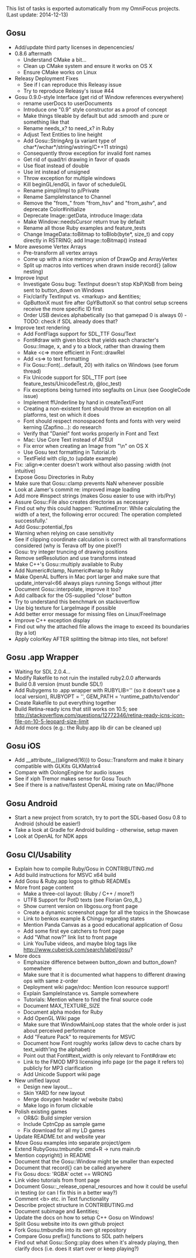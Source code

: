 This list of tasks is exported automatically from my OmniFocus projects.
(Last update: 2014-12-13)


## Gosu
  * Add/update third party licenses in depencencies/
  * 0.8.6 aftermath
    * Understand CMake a bit...
    * Clean up CMake system and ensure it works on OS X
    * Ensure CMake works on Linux
  * Releasy Deployment Fixes
    * See if I can reproduce this Releasy issue
    * Try to reproduce Releasy's issue #44
  * Gosu 0.9.0-style Interface (get rid of Window references everywhere)
    * rename userDocs to userDocuments
    * Introduce one "0.9" style constructor as a proof of concept
    * Make things tileable by default but add :smooth and :pure or something like that
    * Rename needs\_x? to need\_x? in Ruby
    * Adjust Text Entities to line height
    * Add Gosu::StringArg (a variant type of char*/wchar*/string/wstring/C++11 strings)
    * Consequently throw exception for invalid font names
    * Get rid of quad/tri drawing in favor of quads
    * Use float instead of double
    * Use int instead of unsigned
    * Throw exception for multiple windows
    * Kill beginGL/endGL in favor of scheduleGL
    * Rename pimpl/Impl to p/Private
    * Rename SampleInstance to Channel
    * Remove the "from\_" from "from\_hsv" and "from\_ashv", and deprecate Color#initialize
    * Deprecate Image::getData, introduce Image::data
    * Make Window::needsCursor return true by default
    * Rename all those Ruby examples and feature\_tests
    * Change ImageData::toBitmap to toBlob(byte*, size\_t) and copy directly in RSTRING; add Image::toBitmap() instead
  * More awesome Vertex Arrays
    * Pre-transform all vertex arrays
    * Come up with a nice memory union of DrawOp and ArrayVertex
    * Split up macros into vertices when drawn inside record{} (allow nesting)
  * Improve Input
    * Investigate Gosu bug: TextInput doesn't stop KbP/KbB from being sent to button\_down on Windows
    * Fix/clarify TextInput vs. &lt;markup> and &entities;
    * GpButtonX must fire after GpYButtonX so that control setup screens receive the more specific ID first
    * Order USB devices alphabetically (so that gamepad 0 is always 0) - TODO: check if SDL already does that?
  * Improve text rendering
    * Add FontFlags support for SDL\_TTF Gosu/Text
    * Font#draw with given block that yields each character's Gosu::Image, x, and y to a block, rather than drawing them
    * Make &lt;c=> more efficient in Font::drawRel
    * Add &lt;s=> to text formatting
    * Fix Gosu::Font(…default, 20) with italics on Windows (see forum thread)
    * Fix Unicode support for SDL\_TTF port (see feature\_tests/UnicodeTest.rb, @loc\_test)
    * Fix exceptions being turned into segfaults on Linux (see GoogleCode issue)
    * Implement ffUnderline by hand in createText/Font
    * Creating a non-existent font should throw an exception on all platforms, test on which it does
    * Font should respect monospaced fonts and fonts with very weird kerning (Zapfino...): do research
    * Verify that "Daniel" font works properly in Font and Text
    * Mac: Use Core Text instead of ATSUI
    * Fix error when creating an Image from "\n" on OS X
    * Use Gosu text formatting in Tutorial.rb
    * TextField with clip\_to (update example)
  * Fix: :align=>:center doesn't work without also passing :width (not intuitive)
  * Expose Gosu Directories in Ruby
  * Make sure that Gosu::clamp prevents NaN whenever possible
  * Look at Jamer's commit re: improved image loading
  * Add more #inspect strings (makes Gosu easier to use with irb/Pry)
  * Assure Gosu::File also creates directories as necessary
  * Find out why this could happen: 'RuntimeError: While calculating the width of a text, the following error occured: The operation completed successfully.'
  * Add Gosu::potential\_fps
  * Warning when relying on case sensitivity
  * See if clipping coordinate calculation is correct with all transformations considered (why is Terava off by one pixel?)
  * Gosu: try integer truncing of drawing positions
  * Remove setResolution and use transforms instead
  * Make C++'s Gosu::multiply available to Ruby
  * Add Numeric#clamp, Numeric#wrap to Ruby
  * Make OpenAL buffers in Mac port larger and make sure that update\_interval&lt;66 always plays running Songs without jitter
  * Document Gosu::interpolate, improve it too?
  * Add callback for the OS-supplied "close" button
  * Try to understand this benchmark on stackoverflow
  * Use big texture for LargeImage if possible
  * Add better error message for missing files on Linux/FreeImage
  * Improve C++ exception display
  * Find out why the attached file allows the image to exceed its boundaries (by a lot)
  * Apply colorKey AFTER splitting the bitmap into tiles, not before!

## Gosu .app Wrapper
  * Waiting for SDL 2.0.4...
  * Modify Rakefile to not ruin the installed ruby2.0.0 afterwards
  * Build 0.8 version (must bundle SDL!)
  * Add Rubygems to .app wrapper with RUBYLIB='' (so it doesn't use a local version), RUBYOPT = '', GEM\_PATH = 'runtime\_path/to/vendor'
  * Create Rakefile to put everything together
  * Build Retina-ready icns that still works on 10.5; see http://stackoverflow.com/questions/12772346/retina-ready-icns-icon-file-on-10-5-leopard-size-limit
  * Add more docs (e.g.: the Ruby.app lib dir can be cleaned up)

## Gosu iOS
  * Add \_\_attribute\_\_((aligned(16))) to Gosu::Transform and make it binary compatible with GLKits GLKMatrix4
  * Compare with OolongEngine for audio issues
  * See if xiph Tremor makes sense for Gosu Touch
  * See if there is a native/fastest OpenAL mixing rate on Mac/iPhone

## Gosu Android
  * Start a new project from scratch, try to port the SDL-based Gosu 0.8 to Android (should be easier!)
  * Take a look at Gradle for Android building - otherwise, setup maven
  * Look at OpenAL for NDK apps

## Gosu CI/Usability
  * Explain how to compile Ruby/Gosu in CONTRIBUTING.md
  * Add build instructions for MSVC x64 build
  * Add Gosu & Ruby.app logos to github READMEs
  * More front page content
    * Make a three-col layout: (Ruby / C++ / more?)
    * UTF8 Support for PotD texts (see Florian Gro\_ß\_)
    * Show current version on libgosu.org front page
    * Create a dynamic screenshot page for all the topics in the Showcase
    * Link to benkos example & Chingu regarding states
    * Mention Panda Canvas as a good educational application of Gosu
    * Add some first eye catchers to front page
    * Add "What now?" link list to front page
    * Link YouTube videos, and maybe blog tags like http://www.cuberick.com/search/label/gosu?
  * More docs
    * Emphasize difference between button\_down and button\_down? somewhere
    * Make sure that it is documented what happens to different drawing ops with same z-order
    * Deployment wiki page/rdoc: Mention Icon resource support!
    * Explain SampleInstance vs. Sample somewhere
    * Tutorials: Mention where to find the final source code
    * Document MAX\_TEXTURE\_SIZE
    * Document alpha modes for Ruby
    * Add OpenGL Wiki page
    * Make sure that WindowMainLoop states that the whole order is just about perceived performance
    * Add "Feature Pack" to requirements for MSVC
    * Document how Font roughly works (allow devs to cache chars by text\_width'ing the alphabet)
    * Point out that Font#text\_width is only relevant to Font#draw etc
    * Link to the FMOD MP3 licensing info page (or the page it refers to) publicly for MP3 clarification
    * Add Unicode Support wiki page
  * New unified layout
    * Design new layout…
    * Skin YARD for new layout
    * Merge doxygen header w/ website (tabs)
    * Make logo in forum clickable
  * Polish existing games
    * OR&G: Build simpler version
    * Include CptnCpp as sample game
    * Fix download for all my LD games
  * Update README.txt and website year
  * Move Gosu examples into separate project/gem
  * Extend RubyGosu.tmbundle: cmd+R -> runs main.rb
  * Mention copyright() in README
  * Document that the Gosu::Window might be smaller than expected
  * Document that record{} can be called anywhere
  * Fix Gosu docs: 'RGBA' octet == WRONG
  * Link video tutorials from front page
  * Document Gosu::\_release\_openal\_resources and how it could be useful in testing (or can I fix this in a better way?)
  * Comment &lt;b> etc. in Text functionality
  * Describe project structure in CONTRIBUTING.md
  * Document subimage and &entities;
  * Update the docs on how to setup C++ Gosu on Windows!
  * Split Gosu website into its own github project
  * Fork Gosu.tmbundle into its own git repository
  * Compare Gosu prefix() functions to SDL path helpers
  * Find out what Gosu::Song::play does when it's already playing, then clarify docs (i.e. does it start over or keep playing?)
